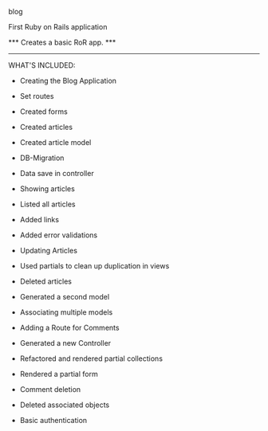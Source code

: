 
blog


First Ruby on Rails application

*** Creates a basic RoR app. ***

------------------------------------------------

WHAT'S INCLUDED:


-  Creating the Blog Application

-  Set routes

-  Created forms

-  Created articles

-  Created article model

-  DB-Migration

-  Data save in controller

-  Showing articles

-  Listed all articles

-  Added links

-  Added error validations

-  Updating Articles

-  Used partials to clean up duplication in views

-  Deleted articles

-  Generated a second model

-  Associating multiple models

-  Adding a Route for Comments

-  Generated a new Controller

-  Refactored and rendered partial collections

-  Rendered a partial form

-  Comment deletion

-  Deleted associated objects

-  Basic authentication